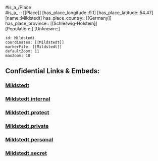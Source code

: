 ﻿---
location: [54.47,9.1] 
mapzoom: [7,12] 
mapmarker: city 
type: City
tags:
- geo/City


SpocWebEntityId: 32481
isDeleted: false
confidential: public

---
#is_a_/Place  
#is_a_ :: [[Place]] 
[has_place_longitude::9.1] 
[has_place_latitude::54.47] 
[name::Mildstedt] 
has_place_country:: [[Germany]]  
has_place_province:: [[Schleswig-Holstein]]  
[Population::] 
[Unknown::] 


```leaflet
id: Mildstedt
coordinates: [[Mildstedt]] 
markerFile: [[Mildstedt]] 
defaultZoom: 11 
maxZoom: 18
```


## Confidential Links & Embeds: 

### [Mildstedt](/_public/Earth/Continent/Europe/Europe~Central/Germany/Germany~West/Schleswig-Holstein/counties~SH/Nordfriesland/cities~Nordfriesland/Nordsee-Treene/boroughs~Nordsee-Treene/Mildstedt.md) 

### [Mildstedt.internal](/_internal/Earth/Continent/Europe/Europe~Central/Germany/Germany~West/Schleswig-Holstein/counties~SH/Nordfriesland/cities~Nordfriesland/Nordsee-Treene/boroughs~Nordsee-Treene/Mildstedt.internal.md) 

### [Mildstedt.protect](/_protect/Earth/Continent/Europe/Europe~Central/Germany/Germany~West/Schleswig-Holstein/counties~SH/Nordfriesland/cities~Nordfriesland/Nordsee-Treene/boroughs~Nordsee-Treene/Mildstedt.protect.md) 

### [Mildstedt.private](/_private/Earth/Continent/Europe/Europe~Central/Germany/Germany~West/Schleswig-Holstein/counties~SH/Nordfriesland/cities~Nordfriesland/Nordsee-Treene/boroughs~Nordsee-Treene/Mildstedt.private.md) 

### [Mildstedt.personal](/_personal/Earth/Continent/Europe/Europe~Central/Germany/Germany~West/Schleswig-Holstein/counties~SH/Nordfriesland/cities~Nordfriesland/Nordsee-Treene/boroughs~Nordsee-Treene/Mildstedt.personal.md) 

### [Mildstedt.secret](/_secret/Earth/Continent/Europe/Europe~Central/Germany/Germany~West/Schleswig-Holstein/counties~SH/Nordfriesland/cities~Nordfriesland/Nordsee-Treene/boroughs~Nordsee-Treene/Mildstedt.secret.md) 
